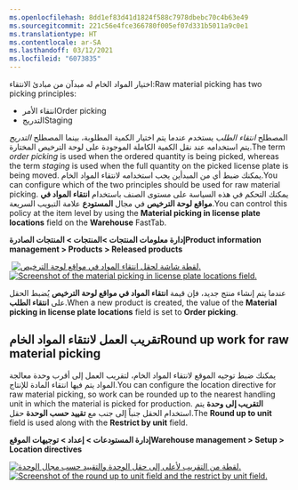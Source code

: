```yaml
---
ms.openlocfilehash: 8dd1ef83d41d1824f588c7978dbebc70c4b63e49
ms.sourcegitcommit: 221c56e4fce366780f005ef07d331b5011a9c0e1
ms.translationtype: HT
ms.contentlocale: ar-SA
ms.lasthandoff: 03/12/2021
ms.locfileid: "6073835"
---
```


<span data-ttu-id="11173-101">اختيار المواد الخام له مبدآن من مبادئ الانتقاء:</span><span class="sxs-lookup"><span data-stu-id="11173-101">Raw material picking has two picking principles:</span></span> 

- <span data-ttu-id="11173-102">انتقاء الأمر</span><span class="sxs-lookup"><span data-stu-id="11173-102">Order picking</span></span>
- <span data-ttu-id="11173-103">التدريج</span><span class="sxs-lookup"><span data-stu-id="11173-103">Staging</span></span> 
 
<span data-ttu-id="11173-104">المصطلح *انتقاء الطلب* يستخدم عندما يتم اختيار الكمية المطلوبة، بينما المصطلح *التدريج* يتم استخدامه عند نقل الكمية الكاملة الموجودة على لوحة الترخيص المختارة.</span><span class="sxs-lookup"><span data-stu-id="11173-104">The term *order picking* is used when the ordered quantity is being picked, whereas the term *staging* is used when the full quantity on the picked license plate is being moved.</span></span> <span data-ttu-id="11173-105">يمكنك ضبط أي من المبدأين يجب استخدامه لانتقاء المواد الخام.</span><span class="sxs-lookup"><span data-stu-id="11173-105">You can configure which of the two principles should be used for raw material picking.</span></span> <span data-ttu-id="11173-106">يمكنك التحكم في هذه السياسة على مستوى الصنف باستخدام **انتقاء المواد في مواقع لوحة الترخيص** في مجال **المستودع** علامة التبويب السريعة.</span><span class="sxs-lookup"><span data-stu-id="11173-106">You can control this policy at the item level by using the **Material picking in license plate locations** field on the **Warehouse** FastTab.</span></span>

<span data-ttu-id="11173-107">**إدارة معلومات المنتجات >المنتجات > المنتجات الصادرة**</span><span class="sxs-lookup"><span data-stu-id="11173-107">**Product information management > Products > Released products**</span></span>

 <span data-ttu-id="11173-108">[![لقطة شاشة لحقل انتقاء المواد في مواقع لوحة الترخيص.](../media/material-picking.png)](../media/material-picking.png#lightbox)</span><span class="sxs-lookup"><span data-stu-id="11173-108">[![Screenshot of the material picking in license plate locations field.](../media/material-picking.png)](../media/material-picking.png#lightbox)</span></span> 

<span data-ttu-id="11173-109">عندما يتم إنشاء منتج جديد، فإن قيمة **انتقاء المواد في مواقع لوحة الترخيص** يُضبط الحقل على **انتقاء الطلب**.</span><span class="sxs-lookup"><span data-stu-id="11173-109">When a new product is created, the value of the **Material picking in license plate locations** field is set to **Order picking**.</span></span>

## <a name="round-up-work-for-raw-material-picking"></a><span data-ttu-id="11173-110">تقريب العمل لانتقاء المواد الخام</span><span class="sxs-lookup"><span data-stu-id="11173-110">Round up work for raw material picking</span></span>

<span data-ttu-id="11173-111">يمكنك ضبط توجيه الموقع لانتقاء المواد الخام، لتقريب العمل إلى أقرب وحدة معالجة المواد يتم فيها انتقاء المادة للإنتاج.</span><span class="sxs-lookup"><span data-stu-id="11173-111">You can configure the location directive for raw material picking, so work can be rounded up to the nearest handling unit in which the material is picked for production.</span></span> <span data-ttu-id="11173-112">**التقريب إلى وحدة** يتم استخدام الحقل جنباً إلى جنب مع **تقييد حسب الوحدة** حقل.</span><span class="sxs-lookup"><span data-stu-id="11173-112">The **Round up to unit** field is used along with the **Restrict by unit** field.</span></span>

<span data-ttu-id="11173-113">**إدارة المستودعات > إعداد > توجيهات الموقع**</span><span class="sxs-lookup"><span data-stu-id="11173-113">**Warehouse management > Setup > Location directives**</span></span>

<span data-ttu-id="11173-114">[![لقطة من التقريب لأعلى إلى حقل الوحدة والتقييد حسب مجال الوحدة.](../media/round-up.png)](../media/round-up.png#lightbox)</span><span class="sxs-lookup"><span data-stu-id="11173-114">[![Screenshot of the round up to unit field and the restrict by unit field.](../media/round-up.png)](../media/round-up.png#lightbox)</span></span> 